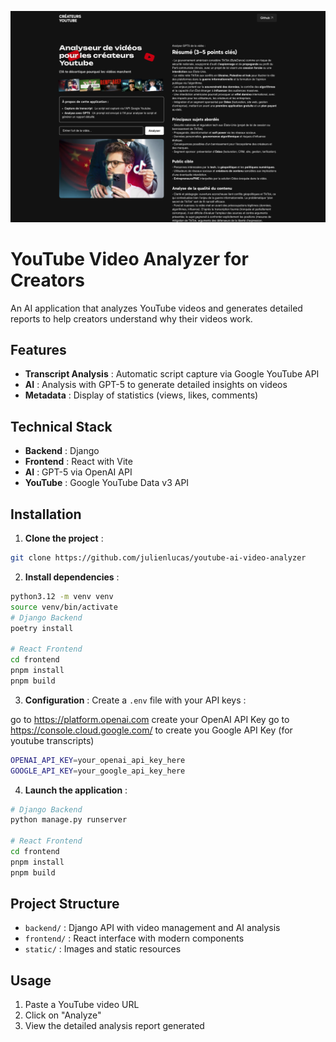 ![Fashion Style Analyzer Header](header.png)

# YouTube Video Analyzer for Creators

An AI application that analyzes YouTube videos and generates detailed reports to help creators understand why their videos work.

## Features

- **Transcript Analysis** : Automatic script capture via Google YouTube API
- **AI** : Analysis with GPT-5 to generate detailed insights on videos
- **Metadata** : Display of statistics (views, likes, comments)

## Technical Stack

- **Backend** : Django
- **Frontend** : React with Vite
- **AI** : GPT-5 via OpenAI API
- **YouTube** : Google YouTube Data v3 API

## Installation

1. **Clone the project** :
```bash
git clone https://github.com/julienlucas/youtube-ai-video-analyzer
```

2. **Install dependencies** :
```bash
python3.12 -m venv venv
source venv/bin/activate
# Django Backend
poetry install

# React Frontend
cd frontend
pnpm install
pnpm build
```

3. **Configuration** :
Create a `.env` file with your API keys :

go to https://platform.openai.com create your OpenAI API Key
go to https://console.cloud.google.com/ to create you Google API Key (for youtube transcripts)
```bash
OPENAI_API_KEY=your_openai_api_key_here
GOOGLE_API_KEY=your_google_api_key_here
```

4. **Launch the application** :
```bash
# Django Backend
python manage.py runserver

# React Frontend
cd frontend
pnpm install
pnpm build
```

## Project Structure

- `backend/` : Django API with video management and AI analysis
- `frontend/` : React interface with modern components
- `static/` : Images and static resources

## Usage

1. Paste a YouTube video URL
2. Click on "Analyze"
3. View the detailed analysis report generated
